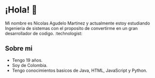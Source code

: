 <h1>¡Hola! 👋</h1>
<p>Mi nombre es Nicolas Agudelo Martinez y actualmente estoy estudiando Ingenieria de sistemas con el proposito de convertirme en un gran desarrollador de codigo. :technologist:</p>
<h2>Sobre mi</h2>
<ul>
  <li>Tengo 19 años.</li>
  <li>Soy de Colombia.</li>
  <li>Tengo conocimientos basicos de Java, HTML, JavaScript y Python.</li>
</ul>
<!---
niagma4/niagma4 is a ✨ special ✨ repository because its `README.md` (this file) appears on your GitHub profile.
You can click the Preview link to take a look at your changes.
--->
